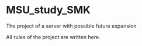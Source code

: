 # MSU_study_SMK
The project of a server with possible future expansion

All rules of the project are written here.
